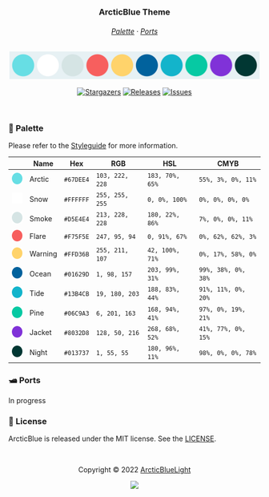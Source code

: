 <h3 align="center">
  ArcticBlue Theme
  </h3>
  <h6 align="center">
  <a href="https://github.com/ArcticBlueLight/ArcticBlue#-Palette">Palette</a>
  ·
  <a href="https://github.com/ArcticBlueLight/ArcticBlue#-Ports">Ports</a>
 </h6>
 <p align="center">
  <img src="https://raw.githubusercontent.com/ArcticBlueLight/ArcticBlue/main/assets/palette.svg" width="500" />
  </p>
 <p align="center">
  <a href="https://github.com/ArcticBlueLight/ArcticBlue/stargazers">
    <img alt="Stargazers" src="https://img.shields.io/github/stars/ArcticBlueLight/ArcticBlue?style=for-the-badge&logo=starship&color=8032D8&logoColor=67DEE4&labelColor=E7F1F4"></a>
  <a href="https://github.com/ArcticBlueLight/ArcticBlue/releases/latest">
    <img alt="Releases" src="https://img.shields.io/github/release/ArcticBlueLight/ArcticBlue.svg?style=for-the-badge&logo=github&color=F75F5E&labelColor=E7F1F4&logoColor=67DEE4"/></a>
  <a href="https://github.com/ArcticBlueLight/ArcticBlue/issues">
		<img alt="Issues" src="https://img.shields.io/github/issues/ArcticBlueLight/ArcticBlue?style=for-the-badge&logo=gitbook&color=06C9A3&logoColor=67DEE4&labelColor=E7F1F4"></a>
  </p>
  
  <br>
  
  ### 🎨 Palette
Please refer to the [Styleguide](https://github.com/ArcticBlueLight/style-guide) for more information.

|                                                                         | Name     | Hex       | RGB             | HSL             | CMYB               |
|-------------------------------------------------------------------------|----------|-----------|-----------------|-----------------|--------------------|
|<img src="assets/MainColor.svg" height="23" width="23"/>                 |Arctic    |`#67DEE4`  |`103, 222, 228`  |`183, 70%, 65%`  |`55%, 3%, 0%, 11%`  |
|<img src="assets/White.svg" height="23" width="23"/>                     |Snow      |`#FFFFFF`  |`255, 255, 255`  |`0, 0%, 100%`    |`0%, 0%, 0%, 0%`    |
|<img src="assets/Gray.svg" height="23" width="23" />                     |Smoke     |`#D5E4E4`  |`213, 228, 228`  |`180, 22%, 86%`  |`7%, 0%, 0%, 11%`   |
|<img src="assets/Red.svg" height="23" width="23" />                      |Flare     |`#F75F5E`  |`247, 95, 94`    |`0, 91%, 67%`    |`0%, 62%, 62%, 3%`  |
|<img src="assets/Yellow.svg" height="23" width="23" />                   |Warning   |`#FFD36B`  |`255, 211, 107`  |`42, 100%, 71%`  |`0%, 17%, 58%, 0%`  |
|<img src="assets/Blue.svg" height="23" width="23" />                     |Ocean     |`#01629D`  |`1, 98, 157`     |`203, 99%, 31%`  |`99%, 38%, 0%, 38%` |
|<img src="assets/Cyan.svg" height="23" width="23" />                     |Tide      |`#13B4CB`  |`19, 180, 203`   |`188, 83%, 44%`  |`91%, 11%, 0%, 20%` |
|<img src="assets/Green.svg" height="23" width="23" />                    |Pine      |`#06C9A3`  |`6, 201, 163`    |`168, 94%, 41%`  |`97%, 0%, 19%, 21%` |
|<img src="assets/Magenta.svg" height="23" width="23" />                  |Jacket    |`#8032D8`  |`128, 50, 216`   |`268, 68%, 52%`  |`41%, 77%, 0%, 15%` |
|<img src="assets/FgColor.svg" height="23" width="23" />                  |Night     |`#013737`  |`1, 55, 55`      |`180, 96%, 11%`  |`98%, 0%, 0%, 78%`  |

### 🛥️ Ports

In progress


### 📜 License

ArcticBlue is released under the MIT license.
See the [LICENSE](https://github.com/ArcticBlueLight/ArcticBlue/blob/main/LICENSE).

&nbsp;

<p align="center">Copyright &copy; 2022 <a href="https://github.com/ArcticBlueLight" target="_blank">ArcticBlueLight</a>
<p align="center"><a href="https://github.com/ArcticBlueLight/ArcticBlue/blob/main/LICENSE"><img src="https://img.shields.io/static/v1.svg?style=for-the-badge&label=License&message=MIT&logoColor=8032D8&colorA=E7F1F4&colorB=8032D8"/></a></p>

